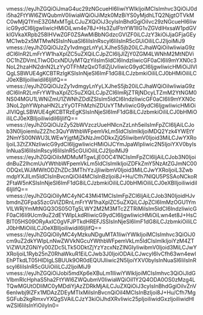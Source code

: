 vmess://eyJhZGQiOiJmaG4uc29zNGcueHl6IiwiYWlkIjoiMCIsImhvc3QiOiJ0di5ha2FtYWl6ZWQubmV0IiwiaWQiOiJiMzk0MzBiYS0yMjdhLTQ2NjgtOTVkMC0wMjQ1YmE3ZGMxMTgiLCJuZXQiOiJ3cyIsInBhdGgiOiIvc29zNGcueHl6IiwicG9ydCI6IjgwIiwicHMiOiLwn4e78J+Hs3ZuIFtnYW1lIG1vZGVdIHxsaW1pdGVkIGVkaXRpb258IHVwZGF0ZSAwMiBbNGdzcGVlZF0iLCJzY3kiOiJjaGFjaGEyMC1wb2x5MTMwNSIsInNuaSI6IiIsInRscyI6IiIsInR5cGUiOiIiLCJ2IjoiMiJ9
vmess://eyJhZGQiOiJzZy1vdmgzLnYyLXJheS5jb20iLCJhaWQiOiIwIiwiaG9zdCI6InR2LmFrYW1haXplZC5uZXQiLCJpZCI6IjJlZjY0ZGM4LWNhM2MtNDViOC1hZDVmLTIwODcxNDUyMTQzYiIsIm5ldCI6IndzIiwicGF0aCI6Ii9mYXN0c3NoL2hzaHN2dnN2LzYyOTFhMzQxOTdlZjUvIiwicG9ydCI6IjgwIiwicHMiOiJIVlQgLSBWUE4gKCBTRzIgKSIsInNjeSI6ImF1dG8iLCJzbmkiOiIiLCJ0bHMiOiIiLCJ0eXBlIjoiIiwidiI6IjIifQ==
vmess://eyJhZGQiOiJzZy1vdmgyLnYyLXJheS5jb20iLCJhaWQiOiIwIiwiaG9zdCI6InR2LmFrYW1haXplZC5uZXQiLCJpZCI6ImRjZTRjNDcyLTZmM2YtNGM0NS04MGU1LWNiZmU1ZWNhZDdlZSIsIm5ldCI6IndzIiwicGF0aCI6Ii9mYXN0c3NoL2phYWphaHN2LzYyOTFhMzhiZDUxYTMvIiwicG9ydCI6IjgwIiwicHMiOiJIVlQgLSBWUE4gKCBTRzEgKSIsInNjeSI6ImF1dG8iLCJzbmkiOiIiLCJ0bHMiOiIiLCJ0eXBlIjoiIiwidiI6IjIifQ==
vmess://eyJhZGQiOiJzZy52bWVzczUueHNlcnZzLnh5eiIsImFpZCI6IjAiLCJob3N0IjoiemluZ2Zhc3QuYWthbWFpemVkLm5ldCIsImlkIjoiMDQ2Yzk4YWEtY2NmYS00NWU3LWEwYjgtMjZkNzJmODkxZjQ5IiwibmV0Ijoid3MiLCJwYXRoIjoiL3ZtZXNzIiwicG9ydCI6IjgwIiwicHMiOiJCYmJpaWlpIiwic2N5IjoiYXV0byIsInNuaSI6IiIsInRscyI6IiIsInR5cGUiOiIiLCJ2IjoiMiJ9
vmess://eyJhZGQiOiIxMDMuMTgwLjE0OC41NCIsImFpZCI6IjAiLCJob3N0IjoidnBuZ2lhcmUuYWthbWFpemVkLm5ldCIsImlkIjoiZDFkZmY5NzAtZGJmNC00ODQxLWJiMWItODZhZDc3MThiYzJjIiwibmV0Ijoid3MiLCJwYXRoIjoiL3ZwbmdpYXJlLm5ldCIsInBvcnQiOiI4MCIsInBzIjoi8J+Hu/Cfh7NIQU5PSSAoNCkoR2FtaW5nKSIsInNjeSI6ImF1dG8iLCJzbmkiOiIiLCJ0bHMiOiIiLCJ0eXBlIjoiIiwidiI6IjIifQ==
vmess://eyJhZGQiOiIyMC4yNC43Mi41MCIsImFpZCI6IjAiLCJob3N0IjoidHJvbmdnZGFpaS5zcGVlZDRnLmFrYW1haXplZC5uZXQiLCJpZCI6ImMzOGU1YmVlLWRjYmMtNGQ3OS05OTg5LWY2M2M3MTc2ZTRiMiIsIm5ldCI6IndzIiwicGF0aCI6Ii9Ucm9uZ2dEYWlpLkdRIiwicG9ydCI6IjgwIiwicHMiOiLwn4et8J+HsCBIT05HS09ORyAxIC0gVFJPTkdHREFJSSIsInNjeSI6ImF1dG8iLCJzbmkiOiIiLCJ0bHMiOiIiLCJ0eXBlIjoiIiwidiI6IjIifQ==
vmess://eyJhZGQiOiIyMC4yMzkuNDguMTA1IiwiYWlkIjoiMCIsImhvc3QiOiJ0cm9uZ2dkYWlpLnNwZWVkNGcuYWthbWFpemVkLm5ldCIsImlkIjoiYzM4ZTViZWUtZGNiYy00ZDc5LTk5ODktZjYzYzcxNzZlNGIyIiwibmV0Ijoid3MiLCJwYXRoIjoiL1Ryb25nZ0RhaWkuR1EiLCJwb3J0IjoiODAiLCJwcyI6IvCfh63wn4ewIEhPTkdLT05HIDIgLSBUUk9OR0dEQUlJIiwic2N5IjoiYXV0byIsInNuaSI6IiIsInRscyI6IiIsInR5cGUiOiIiLCJ2IjoiMiJ9
vmess://eyJhZGQiOiJobi5mdXp6eXBuLm1lIiwiYWlkIjoiMCIsImhvc3QiOiJIdGVlbmRlcHphaS5ha2FtYWl6ZWQubmV0IiwiaWQiOiI1Y2Q4ODA0OS0zMzg4LTQwMGUtODliMC0yMDdiYjAzZDRkMjAiLCJuZXQiOiJ3cyIsInBhdGgiOiIvZnV6enlwbj9lZFx1MDAzZDEyMTIxMiIsInBvcnQiOiI4MCIsInBzIjoi8J+Hu/Cfh7MgSGFub2kgRmxvYXQgSVAiLCJzY3kiOiJhdXRvIiwic25pIjoiIiwidGxzIjoiIiwidHlwZSI6IiIsInYiOiIyIn0=
